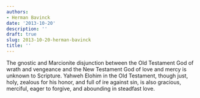 ```yaml
---
authors:
- Herman Bavinck
date: '2013-10-20'
description: ''
draft: true
slug: 2013-10-20-herman-bavinck
title: ''
---
```

The gnostic and Marcionite disjunction between the Old Testament God of wrath and vengeance and the New Testament God of love and mercy is unknown to Scripture. Yahweh Elohim in the Old Testament, though just, holy, zealous for his honor, and full of ire against sin, is also gracious, merciful, eager to forgive, and abounding in steadfast love.



